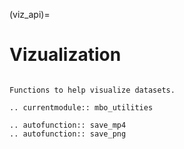 (viz_api)=
# Vizualization

```{eval-rst}

Functions to help visualize datasets.

.. currentmodule:: mbo_utilities

.. autofunction:: save_mp4
.. autofunction:: save_png

```
